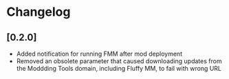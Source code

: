 # Changelog

## [0.2.0]
- Added notification for running FMM after mod deployment
- Removed an obsolete parameter that caused downloading updates from the Moddding Tools domain, including Fluffy MM, to fail with wrong URL